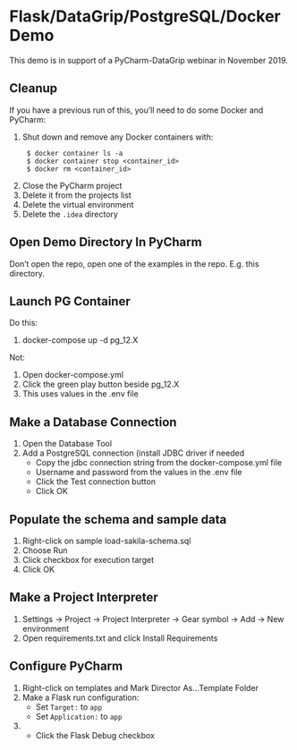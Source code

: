 # Flask/DataGrip/PostgreSQL/Docker Demo

This demo is in support of a PyCharm-DataGrip webinar in November 2019.

## Cleanup

If you have a previous run of this, you’ll need to do some Docker and PyCharm:

1. Shut down and remove any Docker containers with:
   ```shell script
    $ docker container ls -a
    $ docker container stop <container_id>
    $ docker rm <container_id>
    ```
2. Close the PyCharm project
3. Delete it from the projects list
4. Delete the virtual environment
5. Delete the `.idea` directory

## Open Demo Directory In PyCharm

Don’t open the repo, open one of the examples in the repo. E.g. this directory.

## Launch PG Container

Do this:

1. docker-compose up -d pg_12.X

Not:
1. Open docker-compose.yml
2. Click the green play button beside pg_12.X
3. This uses values in the .env file

## Make a Database Connection

1. Open the Database Tool
2. Add a PostgreSQL connection (install JDBC driver if needed
    - Copy the jdbc connection string from the docker-compose.yml file
    - Username and password from the values in the .env file
    - Click the Test connection button
    - Click OK

## Populate the schema and sample data

1. Right-click on sample load-sakila-schema.sql
2. Choose Run
3. Click checkbox for execution target
4. Click OK

## Make a Project Interpreter

1. Settings -> Project -> Project Interpreter -> Gear symbol -> Add -> New environment
2. Open requirements.txt and click Install Requirements

## Configure PyCharm

1. Right-click on templates and Mark Director As…Template Folder
2. Make a Flask run configuration:
    - Set `Target:` to `app`
    - Set `Application:` to `app`
3. - Click the Flask Debug checkbox
